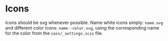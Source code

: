 # Icons

Icons should be svg whenever possible. Name white icons simply: `name.svg` and different color icons: `name--color.svg`, using the corresponding name for the color from the `sass/_settings.scss` file.